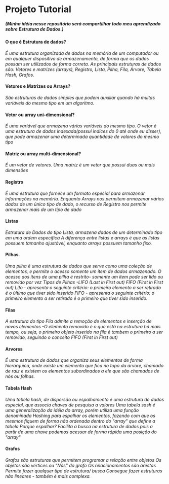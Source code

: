 # Projeto Tutorial 

##### (Minha idéia nesse repositório será compartilhar todo meu aprendizado sobre Estrutura de Dados.)

#### O que é Estrutura de dados?
_É uma estrutura organizada de dados na memória de um computador ou em qualquer dispositivo de armazenamento, de forma que os dados possam ser utilizados de forma correta.
As principais estruturas de dados são: Vetores e matrizes (arrays),   Registro, Lista, Pilha, Fila, Árvore, Tabela Hash, Grafos._

#### Vetores e Matrizes ou Arrays? 
_São estruturas de dados simples que podem auxiliar quando há muitas variáveis do mesmo tipo em um algoritmo._

#### Vetor ou array uni-dimensional?
_É uma variável que armazena várias variáveis do mesmo tipo. 
O vetor é uma estrutura de dados indexada(possui indices do 0 até onde eu disser), que pode armazenar uma determinada quantidade de valores do mesmo tipo_

#### Matriz ou array multi-dimensional?
_É um vetor de vetores. 
Uma matriz é um vetor que possui duas ou mais dimensões_

#### Registro
_É uma estrutura que fornece um formato especial para armazenar informações na memória. Enquanto Arrays nos permitem armazenar vários dados de um único tipo de dado, o recurso de Registro nos permite armazenar mais de um tipo de dado_

#### Listas
_Estrutura de Dados do tipo Lista, armazena dados de um determinado tipo em uma ordem específica
A diferença entre listas e arrays é que as listas possuem tamanho ajustável, enquanto arrays possuem tamanho fixo._

#### Pilhas.  
_Uma pilha é uma estrutura de dados que serve como uma coleção de elementos, e permite o acesso somente um item de dados armazenado.
O acesso aos itens de uma pilha é restrito- somente um item pode ser lido ou removido por vez
Tipos de Pilhas -LIFO (Last in First out) FIFO (First in First out) 
Lifo - apresenta o seguinte critério: o primeiro elemento a ser retirado é o último que tiver sido inserido
FIFO - apresenta o seguinte critério: o primeiro elemento a ser retirado é o primeiro que tiver sido inserido._

#### Filas
_A estrutura do tipo Fila admite a remoção de elementos e inserção de novos elementos -O elemento removido é o que está na estrutura há mais tempo, ou seja, o primeiro objeto inserido na fila é tambem o primeiro a ser removido, seguindo o conceito FIFO  (First in First out)_

#### Arvores
_É uma estrutura de dados que organiza seus elementos de forma hierárquica, onde existe um elemento que fica no topo da árvore, chamado de raiz e existem os elementos subordinados a ele que são chamados de nós ou folhas._

#### Tabela Hash
_Uma tabela hash, de dispersão ou espalhamento é uma estrutura de dados especial, que associa chaves de pesquisa a valores
Uma tabela sash é uma generalização da idéia do array, porém utiliza uma função denominada Hashing para espalhar os elementos, fazendo com que os mesmos fiquem de forma não ordenada dentro do "array" que define a tabela 
Porque espalhar? Facilita a busca na estrutura de dados pois a partir de uma chave podemos acessar de forma rápida uma posição do "array"_

#### Grafos 
_Grafos são estruturas que permitem programar a relação entre objetos
Os objetos são vértices ou "Nós" do grafo
Os relacionamentos são arestas
Permite fazer qualquer tipo de estrutura/ busca
Consegue fazer estruturas não lineares - também é mais complexa._














